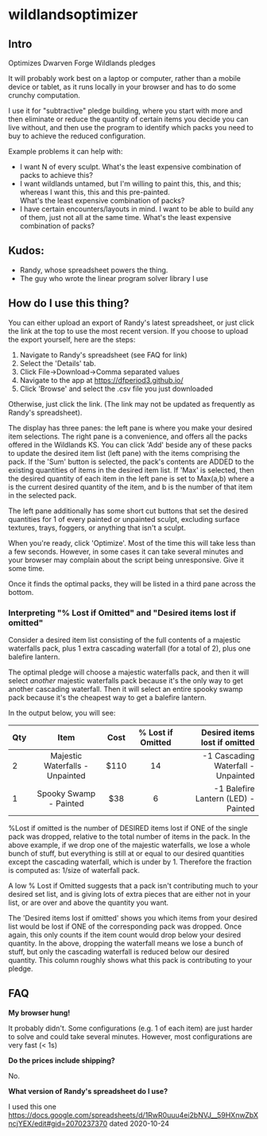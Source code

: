 # wildlandsoptimizer

## Intro
Optimizes Dwarven Forge Wildlands pledges

It will probably work best on a laptop or computer, rather than a mobile device or tablet, as it runs locally in your browser and has to do some 
crunchy computation.

I use it for "subtractive" pledge building, where you start with more and then eliminate or reduce the quantity of certain items you decide you can live without, and then use the program to identify which packs you need to buy to achieve the reduced 
configuration.

Example problems it can help with:

- I want N of every sculpt.  What's the least expensive combination of packs to achieve this?
- I want wildlands untamed, but I'm willing to paint this, this, and this; whereas I want this, this and this pre-painted.  
What's the least expensive combination of packs?
- I have certain encounters/layouts in mind.  I want to be able to build any of them, just not all at the same time.  What's the least expensive
combination of packs?

## Kudos:
- Randy, whose spreadsheet powers the thing.
- The guy who wrote the linear program solver library I use

## How do I use this thing?
You can either upload an export of Randy's latest spreadsheet, or just click the link at the top to use the most recent version.  If you choose to upload the export yourself, here are the steps:

1.  Navigate to Randy's spreadsheet (see FAQ for link)
2.  Select the 'Details' tab.
3.  Click File->Download->Comma separated values
4.  Navigate to the app at https://dfperiod3.github.io/
5.  Click 'Browse' and select the .csv file you just downloaded

Otherwise, just click the link.  (The link may not be updated as frequently as Randy's spreadsheet).

The display has three panes: the left pane is where you make your desired item selections.  The right pane is a convenience, and offers all the packs offered in the Wildlands KS.  You can click 'Add' beside any of these packs to update the desired item list (left pane) with the items comprising the pack.  If the 'Sum' button is selected, the pack's contents are ADDED to the existing quantities of items in the desired item list.  If 'Max' is selected, then the desired quantity of each item in the left pane is set to Max(a,b) where a is the current desired quantity of the item, and b is the number of that item in the selected pack.  

The left pane additionally has some short cut buttons that set the desired quantities for 1 of every painted or unpainted sculpt, excluding surface textures, trays, foggers, or anything that isn't a sculpt.

When you're ready, click 'Optimize'.  Most of the time this will take less than a few seconds.  However, in some cases it can take several minutes and your browser may complain about the script being unresponsive.  Give it some time.

Once it finds the optimal packs, they will be listed in a third pane across the bottom.

### Interpreting "% Lost if Omitted" and "Desired items lost if omitted"
Consider a desired item list consisting of the full contents of a majestic waterfalls pack, plus 1 extra cascading waterfall (for a total of 2),
plus one balefire lantern.

The optimal pledge will choose a majestic waterfalls pack, and then it will select *another* majestic waterfalls pack because it's the 
only way to get another cascading waterfall.  Then it will select an entire spooky swamp pack because it's the cheapest way to get a 
balefire lantern.


In the output below, you will see:

| Qty |	Item |	Cost |	% Lost if Omitted	| Desired items lost if omitted |
|:----|:----:|:-----:|:------------------:|------------------------------:| 
| 2 |	Majestic Waterfalls - Unpainted |	$110 |	14 |	-1 Cascading Waterfall - Unpainted |
| 1 |	Spooky Swamp - Painted |	$38 |	6 |	-1 Balefire Lantern (LED) - Painted |



%Lost if omitted is the number of DESIRED items lost if ONE of the single pack was dropped, relative to the total number of items in 
the pack.   In the above example, if we drop one of the majestic waterfalls, we lose a whole bunch of stuff, but everything is still at
or equal to our desired quantities except the cascading waterfall, which is under by 1.  Therefore the fraction is computed as:
1/size of waterfall pack.

A low % Lost if Omitted suggests that a pack isn't contributing much to your desired set list, and is giving lots of extra pieces that are
either not in your list, or are over and above the quantity you want.

The 'Desired items lost if omitted' shows you which items from your desired list would be lost if ONE of the corresponding pack was
dropped.  Once again, this only counts if the item count would drop below your desired quantity.  In the above, dropping the waterfall 
means we lose a bunch of stuff, but only the cascading waterfall is reduced below our desired quantity.   This column roughly shows 
what this pack is contributing to your pledge.

## FAQ
**My browser hung!**

It probably didn't.  Some configurations (e.g. 1 of each item) are just harder to solve and could take several minutes.  However, most configurations are very fast (< 1s)

**Do the prices include shipping?**

No.

**What version of Randy's spreadsheet do I use?**

I used this one https://docs.google.com/spreadsheets/d/1RwR0uuu4ei2bNVJ__59HXnwZbXncjYEX/edit#gid=2070237370 dated 2020-10-24

